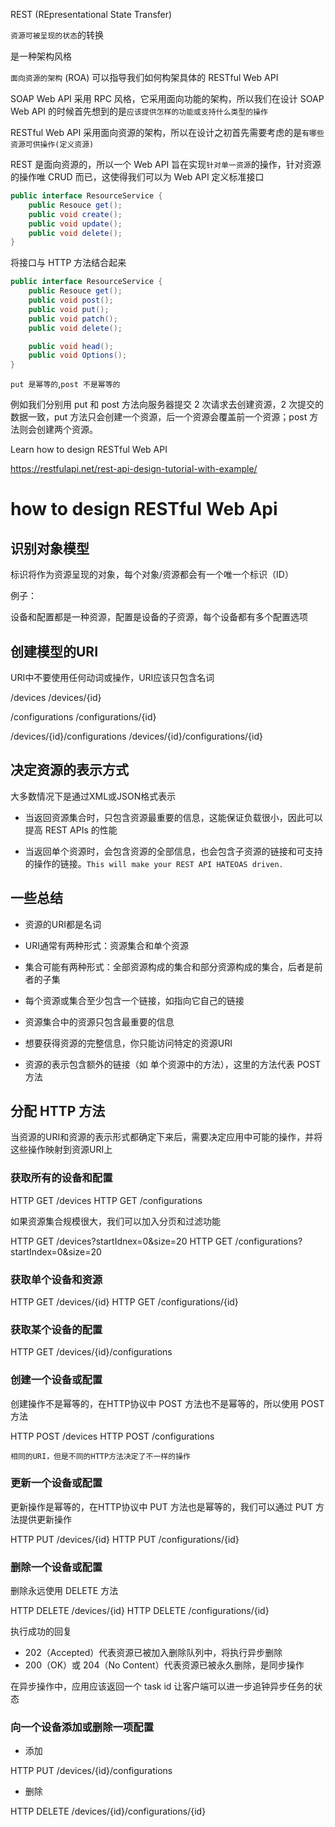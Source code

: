 REST (REpresentational State Transfer)

`资源可被呈现的状态`的转换

是一种架构风格

`面向资源的架构` (ROA) 可以指导我们如何构架具体的 RESTful Web API

SOAP Web API 采用 RPC 风格，它采用面向功能的架构，所以我们在设计 SOAP Web API 的时候首先想到的是`应该提供怎样的功能或支持什么类型的操作`

RESTful Web API 采用面向资源的架构，所以在设计之初首先需要考虑的是`有哪些资源可供操作(定义资源)`

REST 是面向资源的，所以一个 Web API 旨在实现`针对单一资源`的操作，针对资源的操作唯 CRUD 而已，这使得我们可以为 Web API 定义标准接口

```java
public interface ResourceService {
	public Resouce get();
	public void create();
	public void update();
	public void delete();
}
```

将接口与 HTTP 方法结合起来

```java
public interface ResourceService {
	public Resouce get();
	public void post();
	public void put();
	public void patch();
	public void delete();

	public void head();
	public void Options();
}
```

`put 是幂等的`,`post 不是幂等的`

例如我们分别用 put 和 post 方法向服务器提交 2 次请求去创建资源，2 次提交的数据一致，put 方法只会创建一个资源，后一个资源会覆盖前一个资源；post 方法则会创建两个资源。

Learn how to design RESTful Web API

https://restfulapi.net/rest-api-design-tutorial-with-example/


# how to design RESTful Web Api

## 识别对象模型

标识将作为资源呈现的对象，每个对象/资源都会有一个唯一个标识（ID）


例子：

设备和配置都是一种资源，配置是设备的子资源，每个设备都有多个配置选项

## 创建模型的URI

URI中不要使用任何动词或操作，URI应该只包含名词

/devices
/devices/{id}

/configurations
/configurations/{id}

/devices/{id}/configurations
/devices/{id}/configurations/{id}

## 决定资源的表示方式

大多数情况下是通过XML或JSON格式表示

- 当返回资源集合时，只包含资源最重要的信息，这能保证负载很小，因此可以提高 REST APIs 的性能

- 当返回单个资源时，会包含资源的全部信息，也会包含子资源的链接和可支持的操作的链接。`This will make your REST API HATEOAS driven.`

## 一些总结

- 资源的URI都是名词

- URI通常有两种形式：资源集合和单个资源

- 集合可能有两种形式：全部资源构成的集合和部分资源构成的集合，后者是前者的子集

- 每个资源或集合至少包含一个链接，如指向它自己的链接

- 资源集合中的资源只包含最重要的信息

- 想要获得资源的完整信息，你只能访问特定的资源URI

- 资源的表示包含额外的链接（如 单个资源中的方法），这里的方法代表 POST 方法

## 分配 HTTP 方法

当资源的URI和资源的表示形式都确定下来后，需要决定应用中可能的操作，并将这些操作映射到资源URI上

### 获取所有的设备和配置

HTTP GET /devices
HTTP GET /configurations

如果资源集合规模很大，我们可以加入分页和过滤功能

HTTP GET /devices?startIdnex=0&size=20
HTTP GET /configurations?startIndex=0&size=20

### 获取单个设备和资源

HTTP GET /devices/{id}
HTTP GET /configurations/{id}

### 获取某个设备的配置

HTTP GET /devices/{id}/configurations


### 创建一个设备或配置

创建操作不是幂等的，在HTTP协议中 POST 方法也不是幂等的，所以使用 POST 方法

HTTP POST /devices
HTTP POST /configurations 

`相同的URI，但是不同的HTTP方法决定了不一样的操作`

### 更新一个设备或配置

更新操作是幂等的，在HTTP协议中 PUT 方法也是幂等的，我们可以通过 PUT 方法提供更新操作

HTTP PUT /devices/{id}
HTTP PUT /configurations/{id}

### 删除一个设备或配置

删除永远使用 DELETE 方法

HTTP DELETE /devices/{id}
HTTP DELETE /configurations/{id}

执行成功的回复

- 202（Accepted）代表资源已被加入删除队列中，将执行异步删除
- 200（OK）或 204（No Content）代表资源已被永久删除，是同步操作

在异步操作中，应用应该返回一个 task id 让客户端可以进一步追钟异步任务的状态

### 向一个设备添加或删除一项配置

- 添加

HTTP PUT /devices/{id}/configurations

- 删除

HTTP DELETE /devices/{id}/configurations/{id}

